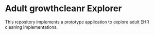 # Adult growthcleanr Explorer

This repository implements a prototype application to explore adult EHR cleaning 
implementations.